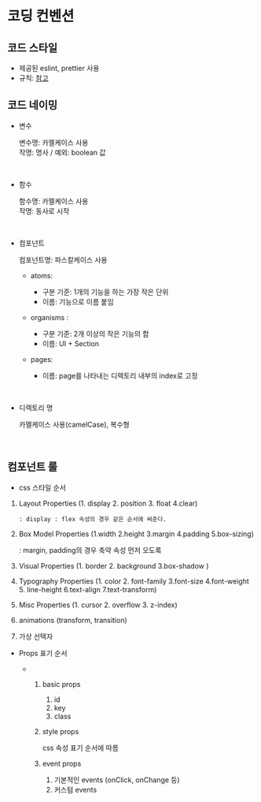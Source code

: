 # 코딩 컨벤션 

## 코드 스타일
- 제공된 eslint, prettier 사용
- 규칙: [참고](https://github.com/titicacadev/eslint-config-triple)

## 코드 네이밍

- 변수

  변수명: 카멜케이스 사용
  <br/>
  작명: 명사 / 예외: boolean 값 
  
<br/>
  
- 함수 

  함수명: 카멜케이스 사용
  <br/>
  작명: 동사로 시작

<br/>
  
- 컴포넌트

  컴포넌트명: 파스칼케이스 사용
  
  - atoms: 
    - 구분 기준: 1개의 기능을 하는 가장 작은 단위 
    - 이름: 기능으로 이름 붙임
  
  - organisms : 
    - 구분 기준: 2개 이상의 작은 기능의 합
    - 이름: UI + Section
  
  - pages:
    - 이름: page를 나타내는 디렉토리 내부의 index로 고정
    
<br/>
  
- 디렉토리 명

  카멜케이스 사용(camelCase), 복수형
  
<br/>
  

## 컴포넌트 룰

- css 스타일 순서

1.  Layout Properties (1. display 2. position 3. float 4.clear)

        : display : flex 속성의 경우 같은 순서에 써준다.

2.  Box Model Properties (1.width 2.height 3.margin 4.padding 5.box-sizing)

    : margin, padding의 경우 축약 속성 먼저 오도록

3.  Visual Properties (1. border 2. background 3.box-shadow )

4.  Typography Properties (1. color 2. font-family 3.font-size 4.font-weight 5. line-height 6.text-align 7.text-transform)

5.  Misc Properties (1. cursor 2. overflow 3. z-index)

6.  animations (transform, transition)

7.  가상 선택자

- Props 표기 순서

  - 1. basic props
       1. id
       2. key
       3. class
    2. style props

       css 속성 표기 순서에 따름

    3. event props
       1. 기본적인 events (onClick, onChange 등)
       2. 커스텀 events

